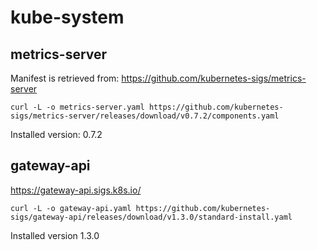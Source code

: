 # kube-system

## metrics-server
Manifest is retrieved from:
https://github.com/kubernetes-sigs/metrics-server

`curl -L -o metrics-server.yaml https://github.com/kubernetes-sigs/metrics-server/releases/download/v0.7.2/components.yaml`

Installed version: 0.7.2

## gateway-api

https://gateway-api.sigs.k8s.io/

`curl -L -o gateway-api.yaml https://github.com/kubernetes-sigs/gateway-api/releases/download/v1.3.0/standard-install.yaml`

Installed version 1.3.0
